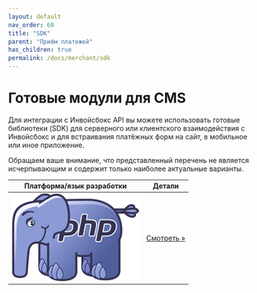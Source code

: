 ```yaml
---
layout: default
nav_order: 60
title: "SDK"
parent: "Приём платежей"
has_children: true
permalink: /docs/merchant/sdk
---
```


# Готовые модули для CMS

Для интеграции с Инвойсбокс API вы можете использовать готовые библиотеки (SDK) для серверного или клиентского
взаимодействия с Инвойсбокс и для встраивания платёжных форм на сайт, в мобильное или иное приложение.

Обращаем ваше внимание, что представленный перечень не является исчерпывающим и содержит только наиболее
актуальные варианты.


| Платформа/язык разработки          | Детали
| -----------------------------------| ---------------------------------------
| ![PHP](/assets/images/sdk/php.svg) | [Смотреть &raquo;](/docs/merchant/sdk/php)
